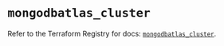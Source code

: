 # `mongodbatlas_cluster`

Refer to the Terraform Registry for docs: [`mongodbatlas_cluster`](https://registry.terraform.io/providers/mongodb/mongodbatlas/1.35.1/docs/resources/cluster).
